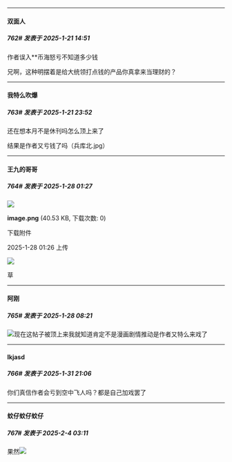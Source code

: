 ﻿
*****

####  双面人  
##### 762#       发表于 2025-1-21 14:51

作者误入**币海怒亏不知道多少钱

兄啊，这种明摆着是给大统领打点钱的产品你真拿来当理财的？


*****

####  我特么吹爆  
##### 763#       发表于 2025-1-21 23:52

还在想本月不是休刊吗怎么顶上来了

结果是作者又亏钱了吗（兵库北.jpg）

*****

####  王九的哥哥  
##### 764#       发表于 2025-1-28 01:27

<img src="https://img.saraba1st.com/forum/202501/28/012602x97aj8wfw7vyyrb9.png" referrerpolicy="no-referrer">

<strong>image.png</strong> (40.53 KB, 下载次数: 0)

下载附件

2025-1-28 01:26 上传

<img src="https://usakoat.com/wp-content/uploads/2025/01/Clipboard_01-22-2025_01.jpg" referrerpolicy="no-referrer">

草


*****

####  阿刚  
##### 765#       发表于 2025-1-28 08:21

<img src="https://static.saraba1st.com/image/smiley/face2017/067.png" referrerpolicy="no-referrer">现在这帖子被顶上来我就知道肯定不是漫画剧情推动是作者又特么来戏了

*****

####  lkjasd  
##### 766#       发表于 2025-1-31 21:06

你们真信作者会亏到空中飞人吗？都是自己加戏罢了

*****

####  蚊仔蚊仔蚊仔  
##### 767#       发表于 2025-2-4 03:11

果然<img src="https://static.saraba1st.com/image/smiley/face2017/067.png" referrerpolicy="no-referrer">

